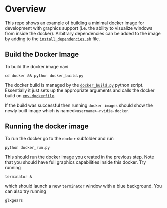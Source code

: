 # Overview

This repo shows an example of building a minimal docker image for development with graphics support (i.e. the ability to visualize windows from inside the docker). Arbitrary dependencies can be added to the image by adding to the [`install_dependencies.sh`](docker/install_dependencies.sh) file.

## Build the Docker Image

To build the docker image navi
```
cd docker && python docker_build.py
```


The docker build is managed by the [`docker_build.py`](docker/docker_build.py) python script. Essentially it just sets up the appropriate arguments and calls the docker build on [`env.dockerfile`](docker/env.dockerfile).


If the build was successful then running `docker images` should show the newly built image which is named`<username>-nvidia-docker`.

## Running the docker image

To run the docker go to the `docker` subfolder and run

```
python docker_run.py
```

This should run the docker image you created in the previous step. Note that you should have full graphics capabilities inside this docker. Try running 
```
terminator &
```
which should launch a new `terminator` window with a blue background. You can also try running

```
glxgears
```

